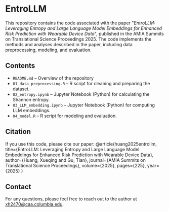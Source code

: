 # EntroLLM
This repository contains the code associated with the paper "*EntroLLM: Leveraging Entropy and Large Language Model Embeddings for Enhanced Risk Prediction with Wearable Device Data*", published in the AMIA Summits on Translational Science Proceedings 2025. The code implements the methods and analyses described in the paper, including data preprocessing, modeling, and evaluation. 

 
## **Contents**
- `README.md` – Overview of the repository
- `01_data_preprocessing.R` – R script for cleaning and preparing the dataset.  
- `02_entropy.ipynb` – Jupyter Notebook (Python) for calculating the Shannon entropy.
- `03_LLM_embedding.ipynb` – Jupyter Notebook (Python) for computing LLM embeddings.
- `04_model.R` – R script for modeling and evaluation.

## **Citation**
  If you use this code, please cite our paper: 
  @article{huang2025entrollm,
  title={EntroLLM: Leveraging Entropy and Large Language Model Embeddings for Enhanced Risk Prediction with Wearable Device Data},
  author={Huang, Xueqing and Gu, Tian},
  journal={AMIA Summits on Translational Science Proceedings},
  volume={2025},
  pages={225},
  year={2025}
}

## **Contact**
For any questions, please feel free to reach out to the author at xh2470@caa.columbia.edu.
